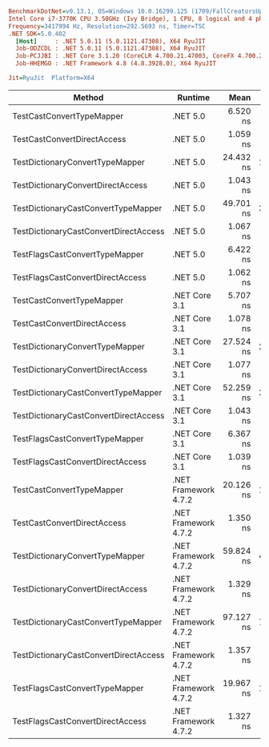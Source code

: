 ``` ini

BenchmarkDotNet=v0.13.1, OS=Windows 10.0.16299.125 (1709/FallCreatorsUpdate/Redstone3)
Intel Core i7-3770K CPU 3.50GHz (Ivy Bridge), 1 CPU, 8 logical and 4 physical cores
Frequency=3417994 Hz, Resolution=292.5693 ns, Timer=TSC
.NET SDK=5.0.402
  [Host]     : .NET 5.0.11 (5.0.1121.47308), X64 RyuJIT
  Job-ODZCDL : .NET 5.0.11 (5.0.1121.47308), X64 RyuJIT
  Job-PCJJBI : .NET Core 3.1.20 (CoreCLR 4.700.21.47003, CoreFX 4.700.21.47101), X64 RyuJIT
  Job-HHEMGO : .NET Framework 4.8 (4.8.3928.0), X64 RyuJIT

Jit=RyuJit  Platform=X64  

```
|                                Method |              Runtime |      Mean | Ratio | Allocated |
|-------------------------------------- |--------------------- |----------:|------:|----------:|
|             TestCastConvertTypeMapper |             .NET 5.0 |  6.520 ns |  4.83 |         - |
|           TestCastConvertDirectAccess |             .NET 5.0 |  1.059 ns |  0.79 |         - |
|       TestDictionaryConvertTypeMapper |             .NET 5.0 | 24.432 ns | 18.11 |         - |
|     TestDictionaryConvertDirectAccess |             .NET 5.0 |  1.043 ns |  0.77 |         - |
|   TestDictionaryCastConvertTypeMapper |             .NET 5.0 | 49.701 ns | 36.99 |      48 B |
| TestDictionaryCastConvertDirectAccess |             .NET 5.0 |  1.067 ns |  0.79 |         - |
|        TestFlagsCastConvertTypeMapper |             .NET 5.0 |  6.422 ns |  4.76 |         - |
|      TestFlagsCastConvertDirectAccess |             .NET 5.0 |  1.062 ns |  0.79 |         - |
|             TestCastConvertTypeMapper |        .NET Core 3.1 |  5.707 ns |  4.23 |         - |
|           TestCastConvertDirectAccess |        .NET Core 3.1 |  1.078 ns |  0.80 |         - |
|       TestDictionaryConvertTypeMapper |        .NET Core 3.1 | 27.524 ns | 20.40 |         - |
|     TestDictionaryConvertDirectAccess |        .NET Core 3.1 |  1.077 ns |  0.80 |         - |
|   TestDictionaryCastConvertTypeMapper |        .NET Core 3.1 | 52.259 ns | 38.77 |      48 B |
| TestDictionaryCastConvertDirectAccess |        .NET Core 3.1 |  1.043 ns |  0.77 |         - |
|        TestFlagsCastConvertTypeMapper |        .NET Core 3.1 |  6.367 ns |  4.72 |         - |
|      TestFlagsCastConvertDirectAccess |        .NET Core 3.1 |  1.039 ns |  0.77 |         - |
|             TestCastConvertTypeMapper | .NET Framework 4.7.2 | 20.126 ns | 14.91 |         - |
|           TestCastConvertDirectAccess | .NET Framework 4.7.2 |  1.350 ns |  1.00 |         - |
|       TestDictionaryConvertTypeMapper | .NET Framework 4.7.2 | 59.824 ns | 44.35 |         - |
|     TestDictionaryConvertDirectAccess | .NET Framework 4.7.2 |  1.329 ns |  0.99 |         - |
|   TestDictionaryCastConvertTypeMapper | .NET Framework 4.7.2 | 97.127 ns | 72.17 |      48 B |
| TestDictionaryCastConvertDirectAccess | .NET Framework 4.7.2 |  1.357 ns |  1.00 |         - |
|        TestFlagsCastConvertTypeMapper | .NET Framework 4.7.2 | 19.967 ns | 14.80 |         - |
|      TestFlagsCastConvertDirectAccess | .NET Framework 4.7.2 |  1.327 ns |  0.98 |         - |
